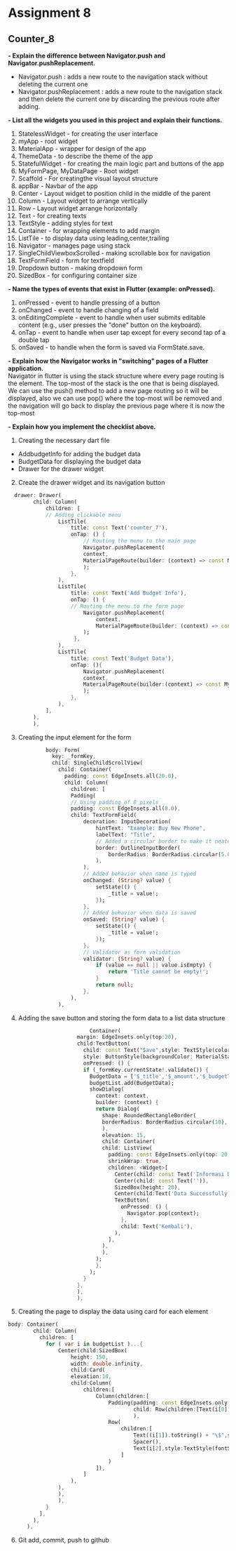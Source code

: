# Assignment 8


## Counter_8

**- Explain the difference between Navigator.push and Navigator.pushReplacement.**<br>
- Navigator.push : adds a new route to the navigation stack without deleting the current one
- Navigator.pushReplacement : adds a new route to the navigation stack and then delete the current one by discarding the previous route after adding.

**- List all the widgets you used in this project and explain their functions.**<br>
1. StatelessWidget - for creating the user interface
2. myApp - root widget
3. MaterialApp - wrapper for design of the app
4. ThemeData - to describe the theme of the app
5. StatefulWidget - for creating the main logic part and buttons of the app
6. MyFormPage, MyDataPage - Root widget
7. Scaffold - For creatingthe visual layout structure
8. appBar - Navbar of the app
9. Center - Layout widget to position child in the middle of the parent
10. Column - Layout widget to arrange vertically
11. Row - Layout widget arrange horizontally
12. Text - for creating texts
13. TextStyle - adding styles for text
14. Container - for wrapping elements to add margin
15. ListTile - to display data using leading,center,trailing
16. Navigator - manages page using stack
17. SingleChildViewboxScrolled - making scrollable box for navigation
18. TextFormField - form for textfield
19. Dropdown button - making dropdown form
20. SizedBox - for configuring container size


**- Name the types of events that exist in Flutter (example: onPressed).**<br>
1. onPressed - event to handle pressing of a button
2. onChanged - event to handle changing of a field
3. onEditingComplete - event to handle when user submits editable content (e.g., user presses the "done" button on the keyboard).
4. onTap - event to handle when user tap except for every second tap of a double tap
5. onSaved - to handle  when the form is saved via FormState.save.

**- Explain how the Navigator works in "switching" pages of a Flutter application.**<br>
Navigator in flutter is using the stack structure where every page routing is the element. The top-most of the stack is the one that is being displayed. We can use the push() method to add a new page routing so it will be displayed, also we can use pop() where the top-most will be removed and the navigation will go back to display the previous page where it is now the top-most


**-  Explain how you implement the checklist above.**<br>
1. Creating the necessary dart file 
- AddbudgetInfo for adding the budget data
- BudgetData for displaying the budget data
- Drawer for the drawer widget

2. Create the drawer widget and its navigation button
``` dart
  drawer: Drawer(
        child: Column(
            children: [
            // Adding clickable menu
                ListTile(
                    title: const Text('counter_7'),
                    onTap: () {
                        // Routing the menu to the main page
                        Navigator.pushReplacement(
                        context,
                        MaterialPageRoute(builder: (context) => const MyHomePage(title: 'counter')),
                        );
                    },
                ),
                ListTile(
                    title: const Text('Add Budget Info'),
                    onTap: () {
                    // Routing the menu to the form page
                        Navigator.pushReplacement(
                            context,
                            MaterialPageRoute(builder: (context) => const MyFormPage()),
                        );
                     },
                ),
                ListTile(
                    title: const Text('Budget Data'),
                    onTap: (){
                        Navigator.pushReplacement(
                        context,
                        MaterialPageRoute(builder:(context) => const MyDataPage()),
                        );
                    },
                ),
            ],
        ),
        ),

```
3. Creating the input element for the form

```dart
            body: Form(
              key: _formKey,
              child: SingleChildScrollView(
                child: Container(
                  padding: const EdgeInsets.all(20.0),
                  child: Column(
                    children: [
                    Padding(
                    // Using padding of 8 pixels
                    padding: const EdgeInsets.all(8.0),
                    child: TextFormField(
                        decoration: InputDecoration(
                            hintText: "Example: Buy New Phone",
                            labelText: "Title",
                            // Added a circular border to make it neater
                            border: OutlineInputBorder(
                                borderRadius: BorderRadius.circular(5.0),
                            ),
                        ),
                        // Added behavior when name is typed 
                        onChanged: (String? value) {
                            setState(() {
                                _title = value!;
                            });
                        },
                        // Added behavior when data is saved
                        onSaved: (String? value) {
                            setState(() {
                                _title = value!;
                            });
                        },
                        // Validator as form validation
                        validator: (String? value) {
                            if (value == null || value.isEmpty) {
                                return 'Title cannot be empty!';
                            }
                            return null;
                        },
                    ),
                ),

```
4. Adding the save button and storing the form data to a list data structure

```dart
                          Container(
                      margin: EdgeInsets.only(top:20),
                      child:TextButton(
                        child: const Text("Save",style: TextStyle(color: Colors.white)),
                        style: ButtonStyle(backgroundColor: MaterialStateProperty.all(Colors.blue)),
                        onPressed: () {
                        if (_formKey.currentState!.validate()) {
                          BudgetData = ['$_title','$_amount','$_budgetType','${date.year}/${date.month}/${date.day}'];
                          budgetList.add(BudgetData);
                          showDialog(
                            context: context,
                            builder: (context) {
                            return Dialog(
                              shape: RoundedRectangleBorder(
                              borderRadius: BorderRadius.circular(10),
                              ),
                              elevation: 15,
                              child: Container(
                              child: ListView(
                                padding: const EdgeInsets.only(top: 20, bottom: 20),
                                shrinkWrap: true,
                                children: <Widget>[
                                  Center(child: const Text('Informasi Data')),
                                  Center(child: const Text('')),
                                  SizedBox(height: 20),
                                  Center(child:Text('Data Successfully Added')),
                                  TextButton(
                                    onPressed: () {
                                      Navigator.pop(context);
                                    },
                                    child: Text('Kembali'),
                                  ),
                                ],
                              ),
                              ),
                            );
                            },
                          );
                        }
                      },
                      ),
                      ), 
```
5. Creating the page to display the data using card for each element 

```Dart
body: Container(
        child: Column(
          children: [
            for ( var i in budgetList )...{
                Center(child:SizedBox(
                    height: 150,
                    width: double.infinity,
                    child:Card(
                    elevation:10, 
                    child:Column(
                        children:[
                            Column(children:[
                                Padding(padding: const EdgeInsets.only(bottom:60),
                                        child: Row(children:[Text(i[0],style: TextStyle(fontWeight: FontWeight.bold,fontSize: 40)), Text(i[3]) ]),
                                        ),
                                Row(
                                    children:[
                                        Text((i[1]).toString() + "\$",style:TextStyle(fontSize: 25)),
                                        Spacer(),
                                        Text(i[2],style:TextStyle(fontSize: 25)),
                                    ]
                                )
                            ]),
                        ]
                    ),
                ),
                ),
                ),
            }
          ],
        ),
      ),

```

6. Git add, commit, push to github

